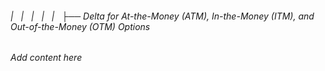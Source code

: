 ###### |   |   |   |   |   ├── Delta for At-the-Money (ATM), In-the-Money (ITM), and Out-of-the-Money (OTM) Options

*Add content here*